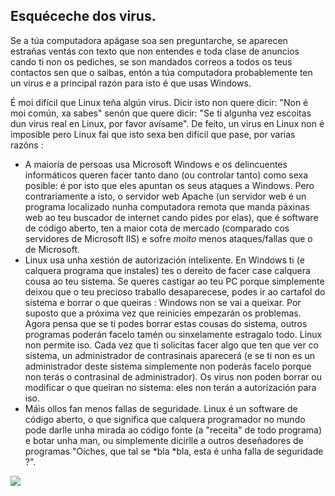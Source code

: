 



<h2>Esquéceche dos virus.</h2>

Se a túa computadora apágase soa sen preguntarche, se aparecen estrañas ventás con texto que non entendes e toda clase de anuncios  cando ti non os pediches, se  son mandados correos a todos os teus contactos sen que o saibas, entón a túa computadora probablemente ten un virus e a principal razón para isto é que usas Windows.

É moi difícil que Linux teña algún virus. Dicir isto non quere dicir: "Non é moi común, xa sabes" senón que quere dicir: "Se ti algunha vez escoitas dun virus real en Linux, por favor avísame". De feito, un virus en Linux non é imposible pero Linux fai que isto sexa ben difícil que pase, por varias razóns :

<ul>

<li>A maioría de persoas usa Microsoft Windows e os delincuentes informáticos queren facer tanto dano (ou controlar tanto) como sexa posible: é por isto que eles apuntan os seus ataques a Windows. Pero contrariamente a isto, o servidor web Apache (un servidor web é un programa localizado nunha computadora remota que manda páxinas web ao teu buscador de internet cando pides por elas), que é software de código aberto, ten a maior cota de mercado (comparado cos servidores de Microsoft IIS) e sofre <i>moito</i> menos ataques/fallas que o de Microsoft.</li>

<li>Linux usa unha xestión de autorización intelixente. En Windows ti (e calquera programa que instales) tes o dereito de facer case calquera cousa ao teu sistema. Se queres castigar ao teu PC porque simplemente deixou que o teu precioso traballo desaparecese, podes ir ao cartafol do sistema e borrar o que queiras : Windows non se vai a queixar. Por suposto que a próxima vez que reinicies empezarán os problemas. Agora pensa que se ti podes borrar estas cousas do sistema, outros programas poderán facelo tamén ou sinxelamente estragalo todo. Linux non permite iso. Cada vez que ti solicitas facer algo que ten que ver co sistema, un administrador de contrasinais aparecerá (e se ti non es un administrador deste sistema simplemente non poderás facelo porque non terás o contrasinal de administrador). Os virus non poden borrar ou modificar o que queiran no sistema: eles non terán a autorización para iso.</li>

<li>Máis ollos fan menos fallas de seguridade. Linux é un software de código aberto, o que significa que calquera programador no mundo pode darlle unha mirada ao código fonte (a "receita" de todo programa) e botar unha man, ou simplemente dicirlle a outros deseñadores de programas "Oíches, que tal se *bla *bla, esta é unha falla de seguridade ?".</li>

</ul>


<img src="Images/viruses_thumb.png" />




